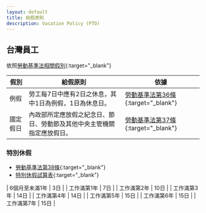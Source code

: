 ```yaml
---
layout: default
title: 給假原則
description: Vacation Policy (PTO)
---
```


<a name="zh-tw"></a>

## 台灣員工

依照[勞動基準法相關假別](https://www.mol.gov.tw/topic/3067/14530/19538/){:target="_blank"}

| 假別 | 給假原則 | 依據 |
| --- | --- | --- |
| 例假 | 勞工每7日中應有2日之休息，其中1日為例假，1日為休息日。 | [勞動基準法第36條](https://laws.mol.gov.tw/FLAW/FLAWDOC01.aspx?id=FL014930&flno=36){:target="_blank"} |
| 國定假日 | 內政部所定應放假之紀念日、節日、勞動節及其他中央主管機關指定應放假日。 | [勞動基準法第37條](https://laws.mol.gov.tw/FLAW/FLAWDOC01.aspx?id=FL014930&flno=37){:target="_blank"} |

### 特別休假

* [勞動基準法第38條](https://laws.mol.gov.tw/FLAW/FLAWDOC01.aspx?id=FL014930&flno=38){:target="_blank"}
* [特別休假試算表](https://calc.mol.gov.tw/Trail_New/html/RestDays.html){:target="_blank"}

| 6個月至未滿1年 | 3日 | 
| 工作滿第1年 | 7日 |
| 工作滿第2年 | 10日 |
| 工作滿第3年 | 14日 |
| 工作滿第4年 | 14日 |
| 工作滿第5年 | 15日 |
| 工作滿第6年 | 15日 |
| 工作滿第7年 | 15日 |